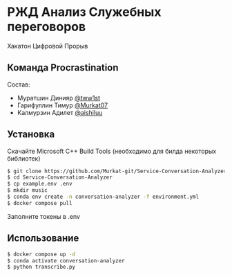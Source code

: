 # РЖД Анализ Служебных переговоров
Хакатон Цифровой Прорыв
## Команда Procrastination
Состав:

- Муратшин Динияр [@tww1st](https://t.me/tww1st)
- Гарифуллин Тимур [@Murkat07](https://t.me/Murkat07)
- Калмурзин Адилет [@aishiluu](https://t.me/aishiluu)

## Установка
Скачайте Microsoft C++ Build Tools (необходимо для билда некоторых библиотек)

```bash
$ git clone https://github.com/Murkat-git/Service-Conversation-Analyzer
$ cd Service-Conversation-Analyzer
$ cp example.env .env
$ mkdir music
$ conda env create -n conversation-analyzer -f environment.yml
$ docker compose pull
```
Заполните токены в .env

## Использование
```bash
$ docker compose up -d
$ conda activate conversation-analyzer
$ python transcribe.py
```
